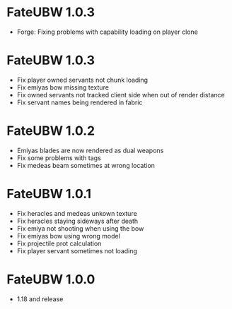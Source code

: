 FateUBW 1.0.3
================
- Forge: Fixing problems with capability loading on player clone

FateUBW 1.0.3
================
- Fix player owned servants not chunk loading
- Fix emiyas bow missing texture
- Fix owned servants not tracked client side when out of render distance
- Fix servant names being rendered in fabric

FateUBW 1.0.2
================
- Emiyas blades are now rendered as dual weapons
- Fix some problems with tags
- Fix medeas beam sometimes at wrong location

FateUBW 1.0.1
================
- Fix heracles and medeas unkown texture
- Fix heracles staying sideways after death
- Fix emiya not shooting when using the bow
- Fix emiyas bow using wrong model
- Fix projectile prot calculation
- Fix player servant sometimes not loading

FateUBW 1.0.0
================
- 1.18 and release